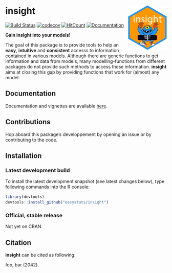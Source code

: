 
# insight <img src='man/figures/logo.png' align="right" height="139" />

[![Build
Status](https://travis-ci.org/easystats/insight.svg?branch=master)](https://travis-ci.org/easystats/insight)
[![codecov](https://codecov.io/gh/easystats/insight/branch/master/graph/badge.svg)](https://codecov.io/gh/easystats/insight)
[![HitCount](http://hits.dwyl.io/easystats/insight.svg)](http://hits.dwyl.io/easystats/insight)
[![Documentation](https://img.shields.io/badge/documentation-insight-orange.svg?colorB=E91E63)](https://easystats.github.io/insight/)

**Gain insight into your models\!**

The goal of this package is to provide tools to help an **easy**,
**intuitive** and **consistent** accesss to information contained in
various models. Although there are generic functions to get information
and data from models, many modelling-functions from different packages
do not provide such methods to access these information. **insight**
aims at closing this gap by providing functions that work for (almost)
any model.

## Documentation

Documentation and vignettes are available
[here](https://easystats.github.io/insight/).

## Contributions

Hop aboard this package’s developpement by opening an issue or by
contributing to the code.

## Installation

### Latest development build

To install the latest development snapshot (see latest changes below),
type following commands into the R console:

``` r
library(devtools)
devtools::install_github("easystats/insight")
```

### Official, stable release

Not yet on CRAN

## Citation

**insight** can be cited as following:

foo, bar (2042).
